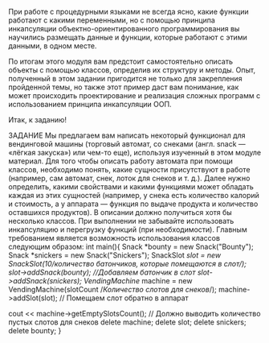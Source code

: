 При работе с процедурными языками не всегда ясно, какие функции работают с какими переменными, но с помощью принципа инкапсуляции объектно-ориентированного программирования вы научились размещать данные и функции, которые работают с этими данными, в одном месте.

По итогам этого модуля вам предстоит самостоятельно описать объекты с помощью классов, определив их структуру и методы. Опыт, полученный в этом задании пригодится не только для закрепления пройденной темы, но также этот пример даст вам понимание, как может происходить проектирование и реализация сложных программ с использованием принципа инкапсуляции ООП.

Итак, к заданию!

ЗАДАНИЕ
Мы предлагаем вам написать некоторый функционал для вендинговой машины (торговый автомат, со снеками (англ. snack — «лёгкая закуска») или чем-то еще), используя изученный в этом модуле материал.
Для того чтобы описать работу автомата при помощи классов, необходимо понять, какие сущности присутствуют в работе (например, сам автомат, снек, лоток для снеков и т. д.).
Далее нужно определить, какими свойствами и какими функциями может обладать каждая из этих сущностей (например, у снека есть количество калорий и стоимость, а у аппарата — функция по выдаче продукта и количество оставшихся продуктов).
В описании должно получиться хотя бы несколько классов. При выполнении не забывайте использовать инкапсуляцию и перегрузку функций (при необходимости).
Главным требованием является возможность использования классов следующим образом:
int main(){
  Snack *bounty = new Snack("Bounty");
  Snack *snickers = new Snack("Snickers");
  SnackSlot *slot = new SnackSlot(10/*количество батончиков, которые помещаются в слот*/);
  slot->addSnack(bounty); //Добавляем батончик в слот
  slot->addSnack(snickers); 
  VendingMachine* machine = new VendingMachine(slotCount /*Количество слотов для снеков*/);
  machine->addSlot(slot); // Помещаем слот обратно в аппарат
 
  cout << machine->getEmptySlotsCount(); // Должно выводить количество пустых слотов для снеков
  delete machine;
  delete slot;
  delete snickers;
  delete bounty;
}
